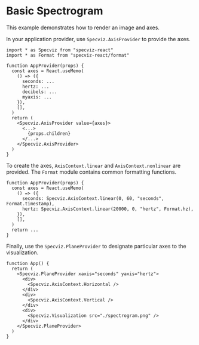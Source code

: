 # Basic Spectrogram

This example demonstrates how to render an image and axes.

In your application provider, use `Specviz.AxisProvider` to provide the axes.

```tsx
import * as Specviz from "specviz-react"
import * as Format from "specviz-react/format"

function AppProvider(props) {
  const axes = React.useMemo(
    () => ({
      seconds: ...
      hertz: ...
      decibels: ...
      myaxis: ...
    }),
    [],
  )
  return (
    <Specviz.AxisProvider value={axes}>
      <...>
        {props.children}
      </...>
    </Specviz.AxisProvider>
  )
}
```

To create the axes, `AxisContext.linear` and `AxisContext.nonlinear` are
provided. The `Format` module contains common formatting functions.

```tsx
function AppProvider(props) {
  const axes = React.useMemo(
    () => ({
      seconds: Specviz.AxisContext.linear(0, 60, "seconds", Format.timestamp),
      hertz: Specviz.AxisContext.linear(20000, 0, "hertz", Format.hz),
    }),
    [],
  )
  return ...
}
```

Finally, use the `Specviz.PlaneProvider` to designate particular axes to the
visualization.

```tsx
function App() {
  return (
    <Specviz.PlaneProvider xaxis="seconds" yaxis="hertz">
      <div>
        <Specviz.AxisContext.Horizontal />
      </div>
      <div>
        <Specviz.AxisContext.Vertical />
      </div>
      <div>
        <Specviz.Visualization src="./spectrogram.png" />
      </div>
    </Specviz.PlaneProvider>
  )
}
```
